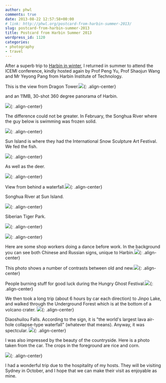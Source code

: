 ```yaml
---
author: phwl
comments: true
date: 2013-08-22 12:57:58+00:00
# link: http://phwl.org/postcard-from-harbin-summer-2013/
slug: postcard-from-harbin-summer-2013
title: Postcard from Harbin Summer 2013
wordpress_id: 1120
categories:
- photography
- travel
---
```


After a superb trip to [Harbin in winter](http://www.phwl.org/postcard-from-harbin/), I returned in summer to attend the ICEMI conference, kindly hosted again by Prof Peng Yu, Prof Shaojun Wang and Mr Yeyong Pang from Harbin Institute of Technology.

This is the view from Dragon Tower.![](http://www.phwl.org/wp-content/uploads/2013/08/P8193616-1024x270.jpg){: .align-center}

and an 11MB, 30-shot 360 degree panorama of Harbin.

![](/assets/images/2013/08/harbin-pano3-1024x94.jpg){: .align-center}
<!-- more -->

The difference could not be greater. In February, the Songhua River where the guy below is swimming was frozen solid.

![](http://www.phwl.org/wp-content/uploads/2013/08/P8152916-1024x768.jpg){: .align-center}

Sun Island is where they had the International Snow Sculpture Art Festival. We fed the fish.

![](http://www.phwl.org/wp-content/uploads/2013/08/P8152975-1024x768.jpg){: .align-center}

As well as the deer.

![](http://www.phwl.org/wp-content/uploads/2013/08/P8153140-1024x768.jpg){: .align-center}

View from behind a waterfall.![](http://www.phwl.org/wp-content/uploads/2013/08/P8153123-1024x768.jpg){: .align-center}

Songhua River at Sun Island.

![](http://www.phwl.org/wp-content/uploads/2013/08/P8153164-1024x768.jpg){: .align-center}

Siberian Tiger Park.

![](http://www.phwl.org/wp-content/uploads/2013/08/P8183278-1024x767.jpg){: .align-center}

![](http://www.phwl.org/wp-content/uploads/2013/08/P8183366-1024x768.jpg){: .align-center}

Here are some shop workers doing a dance before work. In the background you can see both Chinese and Russian signs, unique to Harbin.![](http://www.phwl.org/wp-content/uploads/2013/08/P8163181-1024x768.jpg){: .align-center}

This photo shows a number of contrasts between old and new.![](http://www.phwl.org/wp-content/uploads/2013/08/P8193595-1024x768.jpg){: .align-center}

People burning stuff for good luck during the Hungry Ghost Festival.![](http://www.phwl.org/wp-content/uploads/2013/08/P8203759-1024x768.jpg){: .align-center}

We then took a long trip (about 6 hours by car each direction) to Jinpo Lake, and walked through the Underground Forest which is at the bottom of a volcano crater. ![](http://www.phwl.org/wp-content/uploads/2013/08/P8213813-768x1024.jpg){: .align-center}

Diaoshuilou Falls. According to the sign, it is "the world's largest lava air-hole collapse-type waterfall" (whatever that means). Anyway, it was spectcular. ![](http://www.phwl.org/wp-content/uploads/2013/08/P8223887-1024x404.jpg){: .align-center}

I was also impressed by the beauty of the countryside. Here is a photo taken from the car. The crops in the foreground are rice and corn.

![](http://www.phwl.org/wp-content/uploads/2013/08/P8223939-1024x768.jpg){: .align-center}

I had a wonderful trip due to the hospitality of my hosts. They will be visiting Sydney in October, and I hope that we can make their visit as enjoyable as mine.


